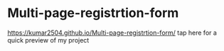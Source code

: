 # Multi-page-registrtion-form
https://kumar2504.github.io/Multi-page-registrtion-form/ tap here for a quick preview of my project
